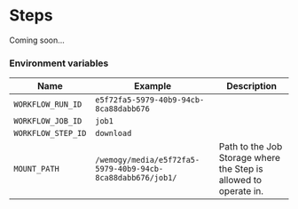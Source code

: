 # Steps

Coming soon...


### Environment variables

| Name | Example | Description |
| -- | -- | --|
| `WORKFLOW_RUN_ID` | `e5f72fa5-5979-40b9-94cb-8ca88dabb676` | |
| `WORKFLOW_JOB_ID` | `job1` | |
| `WORKFLOW_STEP_ID` | `download` | |
| `MOUNT_PATH` | `/wemogy/media/e5f72fa5-5979-40b9-94cb-8ca88dabb676/job1/` | Path to the Job Storage where the Step is allowed to operate in. |
